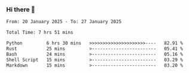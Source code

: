 ### Hi there 👋

<!--
**ututono/ututono** is a ✨ _special_ ✨ repository because its `README.md` (this file) appears on your GitHub profile.

Here are some ideas to get you started:

- 🔭 I’m currently working on ...
- 🌱 I’m currently learning ...
- 👯 I’m looking to collaborate on ...
- 🤔 I’m looking for help with ...
- 💬 Ask me about ...
- 📫 How to reach me: ...
- 😄 Pronouns: ...
- ⚡ Fun fact: ...
-->



<!--START_SECTION:waka-->

```txt
From: 20 January 2025 - To: 27 January 2025

Total Time: 7 hrs 51 mins

Python         6 hrs 30 mins   >>>>>>>>>>>>>>>>>>>>>----   82.91 %
Rust           25 mins         >------------------------   05.41 %
Bash           24 mins         >------------------------   05.16 %
Shell Script   15 mins         >------------------------   03.29 %
Markdown       15 mins         >------------------------   03.20 %
```

<!--END_SECTION:waka-->

